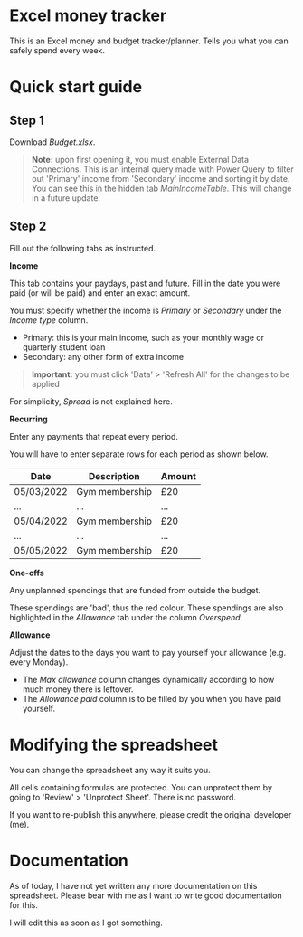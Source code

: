 # Excel money tracker

This is an Excel money and budget tracker/planner. Tells you what you can safely spend every week.

# Quick start guide

## Step 1

Download *Budget.xlsx*.

> **Note:** upon first opening it, you must enable External Data Connections.
This is an internal query made with Power Query to filter out 'Primary' income from 'Secondary' income and sorting it by date. You can see this in the hidden tab *MainIncomeTable*.
This will change in a future update.

## Step 2

Fill out the following tabs as instructed.

**Income**

This tab contains your paydays, past and future. Fill in the date you were paid (or will be paid) and enter an exact amount.

You must specify whether the income is *Primary* or *Secondary* under the *Income type* column.

 - Primary: this is your main income, such as your monthly wage or quarterly student loan
 - Secondary: any other form of extra income

> **Important:** you must click 'Data' > 'Refresh All' for the changes to be applied

For simplicity, *Spread* is not explained here.
 
**Recurring**

Enter any payments that repeat every period.

You will have to enter separate rows for each period as shown below.

|Date|Description|Amount|
|--|--|--|
|05/03/2022|Gym membership|£20|
|...|...|...|
|05/04/2022|Gym membership|£20|
|...|...|...|
|05/05/2022|Gym membership|£20|


**One-offs**

Any unplanned spendings that are funded from outside the budget.

These spendings are 'bad', thus the red colour. These spendings are also highlighted in the *Allowance* tab under the column *Overspend*.

**Allowance**

Adjust the dates to the days you want to pay yourself your allowance (e.g. every Monday).

 - The *Max allowance* column changes dynamically according to how much money there is leftover.
 - The *Allowance paid* column is to be filled by you when you have paid yourself.


# Modifying the spreadsheet

You can change the spreadsheet any way it suits you.

All cells containing formulas are protected. You can unprotect them by going to 'Review' > 'Unprotect Sheet'. There is no password.

If you want to re-publish this anywhere, please credit the original developer (me).

# Documentation

As of today, I have not yet written any more documentation on this spreadsheet. Please bear with me as I want to write good documentation for this.

I will edit this as soon as I got something.
